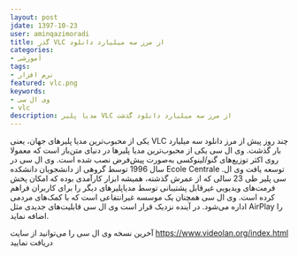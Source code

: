 ```yaml
---
layout: post  
jdate: 1397-10-23
user: aminqazimoradi
title: گذر VLC از مرز سه میلیارد دانلود
categories:
- آموزشی
tags:
- نرم افزار
featured: vlc.png
keywords:
- وی ال سی
- vlc
description: مدیا پلیر VLC از مرز سه میلیارد دانلود گذشت
---
```

 
یکی از محبوب‌ترین مدیا پلیرهای جهان، یعنی VLC چند روز پیش از مرز دانلود سه میلیارد بار گذشت. 
وی ال سی یکی از محبوب‌ترین مدیا پلیرها در دنیای متن‌باز است که معمولا روی اکثر توزیع‌های گنو/لینوکسی به‌صورت پیش‌فرض نصب شده است.
وی ال سی در سال 1996 توسط گروهی از دانشجویان دانشکده Ecole Centrale .توسعه یافت
وی ال سی پلیر طی 23 سالی که از عمرش گذشته، همیشه ابزار کارآمدی بوده که امکان پخش فرمت‌های ویدیویی غیرقابل پشتیبانی توسط مدیاپلیرهای دیگر را برای کاربران فراهم کرده است.
وی ال سی همچنان یک موسسه غیرانتفاعی است که با کمک‌های مردمی اداره می‌شود.
در آینده نزدیک قرار است وی ال سی قابلیت‌های جدیدی مثل AirPlay را اضافه نماید.

آخرین نسخه وی ال سی را می‌توانید از سایت https://www.videolan.org/index.html دریافت نمایید
